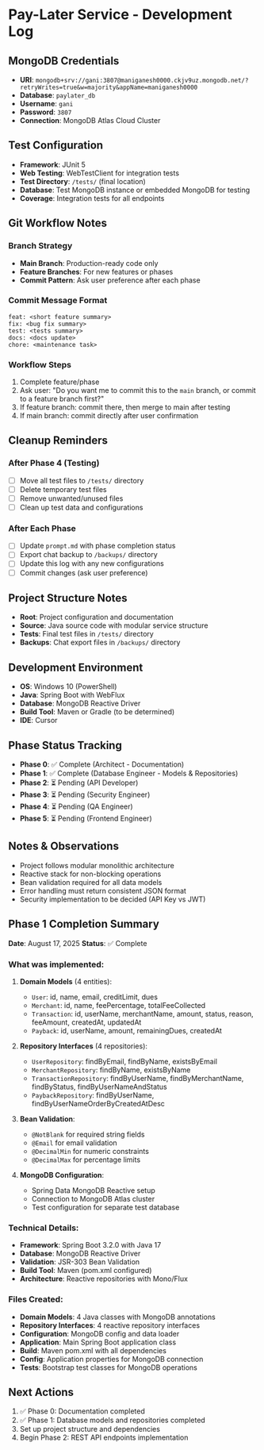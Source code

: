 # Pay-Later Service - Development Log

## MongoDB Credentials
- **URI**: `mongodb+srv://gani:3807@maniganesh0000.ckjv9uz.mongodb.net/?retryWrites=true&w=majority&appName=maniganesh0000`
- **Database**: `paylater_db`
- **Username**: `gani`
- **Password**: `3807`
- **Connection**: MongoDB Atlas Cloud Cluster

## Test Configuration
- **Framework**: JUnit 5
- **Web Testing**: WebTestClient for integration tests
- **Test Directory**: `/tests/` (final location)
- **Database**: Test MongoDB instance or embedded MongoDB for testing
- **Coverage**: Integration tests for all endpoints

## Git Workflow Notes

### Branch Strategy
- **Main Branch**: Production-ready code only
- **Feature Branches**: For new features or phases
- **Commit Pattern**: Ask user preference after each phase

### Commit Message Format
```
feat: <short feature summary>
fix: <bug fix summary>
test: <tests summary>
docs: <docs update>
chore: <maintenance task>
```

### Workflow Steps
1. Complete feature/phase
2. Ask user: "Do you want me to commit this to the `main` branch, or commit to a feature branch first?"
3. If feature branch: commit there, then merge to main after testing
4. If main branch: commit directly after user confirmation

## Cleanup Reminders

### After Phase 4 (Testing)
- [ ] Move all test files to `/tests/` directory
- [ ] Delete temporary test files
- [ ] Remove unwanted/unused files
- [ ] Clean up test data and configurations

### After Each Phase
- [ ] Update `prompt.md` with phase completion status
- [ ] Export chat backup to `/backups/` directory
- [ ] Update this log with any new configurations
- [ ] Commit changes (ask user preference)

## Project Structure Notes
- **Root**: Project configuration and documentation
- **Source**: Java source code with modular service structure
- **Tests**: Final test files in `/tests/` directory
- **Backups**: Chat export files in `/backups/` directory

## Development Environment
- **OS**: Windows 10 (PowerShell)
- **Java**: Spring Boot with WebFlux
- **Database**: MongoDB Reactive Driver
- **Build Tool**: Maven or Gradle (to be determined)
- **IDE**: Cursor

## Phase Status Tracking
- **Phase 0**: ✅ Complete (Architect - Documentation)
- **Phase 1**: ✅ Complete (Database Engineer - Models & Repositories)
- **Phase 2**: ⏳ Pending (API Developer)
- **Phase 3**: ⏳ Pending (Security Engineer)
- **Phase 4**: ⏳ Pending (QA Engineer)
- **Phase 5**: ⏳ Pending (Frontend Engineer)

## Notes & Observations
- Project follows modular monolithic architecture
- Reactive stack for non-blocking operations
- Bean validation required for all data models
- Error handling must return consistent JSON format
- Security implementation to be decided (API Key vs JWT)

## Phase 1 Completion Summary
**Date**: August 17, 2025
**Status**: ✅ Complete

### What was implemented:
1. **Domain Models** (4 entities):
   - `User`: id, name, email, creditLimit, dues
   - `Merchant`: id, name, feePercentage, totalFeeCollected
   - `Transaction`: id, userName, merchantName, amount, status, reason, feeAmount, createdAt, updatedAt
   - `Payback`: id, userName, amount, remainingDues, createdAt

2. **Repository Interfaces** (4 repositories):
   - `UserRepository`: findByEmail, findByName, existsByEmail
   - `MerchantRepository`: findByName, existsByName
   - `TransactionRepository`: findByUserName, findByMerchantName, findByStatus, findByUserNameAndStatus
   - `PaybackRepository`: findByUserName, findByUserNameOrderByCreatedAtDesc

3. **Bean Validation**:
   - `@NotBlank` for required string fields
   - `@Email` for email validation
   - `@DecimalMin` for numeric constraints
   - `@DecimalMax` for percentage limits

4. **MongoDB Configuration**:
   - Spring Data MongoDB Reactive setup
   - Connection to MongoDB Atlas cluster
   - Test configuration for separate test database

### Technical Details:
- **Framework**: Spring Boot 3.2.0 with Java 17
- **Database**: MongoDB Reactive Driver
- **Validation**: JSR-303 Bean Validation
- **Build Tool**: Maven (pom.xml configured)
- **Architecture**: Reactive repositories with Mono/Flux

### Files Created:
- **Domain Models**: 4 Java classes with MongoDB annotations
- **Repository Interfaces**: 4 reactive repository interfaces
- **Configuration**: MongoDB config and data loader
- **Application**: Main Spring Boot application class
- **Build**: Maven pom.xml with all dependencies
- **Config**: Application properties for MongoDB connection
- **Tests**: Bootstrap test classes for MongoDB operations

## Next Actions
1. ✅ Phase 0: Documentation completed
2. ✅ Phase 1: Database models and repositories completed
3. Set up project structure and dependencies
4. Begin Phase 2: REST API endpoints implementation

